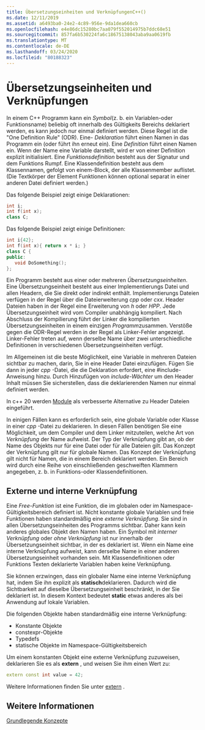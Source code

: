 ```yaml
---
title: Übersetzungseinheiten und VerknüpfungenC++()
ms.date: 12/11/2019
ms.assetid: a6493ba0-24e2-4c89-956e-9da1dea660cb
ms.openlocfilehash: e4e86dc15280bc7aa079f552014975b7ddc68e51
ms.sourcegitcommit: 857fa6b530224fa6c18675138043aba9aa0619fb
ms.translationtype: MT
ms.contentlocale: de-DE
ms.lasthandoff: 03/24/2020
ms.locfileid: "80188323"
---
```

# <a name="translation-units-and-linkage"></a>Übersetzungseinheiten und Verknüpfungen

In einem C++ Programm kann ein *Symbol*(z. b. ein Variablen-oder Funktionsname) beliebig oft innerhalb des Gültigkeits Bereichs deklariert werden, es kann jedoch nur einmal definiert werden. Diese Regel ist die "One Definition Rule" (ODR). Eine- *Deklaration* führt einen Namen in das Programm ein (oder führt ihn erneut ein). Eine *Definition* führt einen Namen ein. Wenn der Name eine Variable darstellt, wird er von einer Definition explizit initialisiert. Eine *Funktionsdefinition* besteht aus der Signatur und dem Funktions Rumpf. Eine Klassendefinition besteht aus dem Klassennamen, gefolgt von einem-Block, der alle Klassenmember auflistet. (Die Textkörper der Element Funktionen können optional separat in einer anderen Datei definiert werden.)

Das folgende Beispiel zeigt einige Deklarationen:

```cpp
int i;
int f(int x);
class C;
```

Das folgende Beispiel zeigt einige Definitionen:

```cpp
int i{42};
int f(int x){ return x * i; }
class C {
public:
   void DoSomething();
};
```

Ein Programm besteht aus einer oder mehreren *Übersetzungseinheiten*. Eine Übersetzungseinheit besteht aus einer Implementierungs Datei und allen Headern, die Sie direkt oder indirekt enthält. Implementierungs Dateien verfügen in der Regel über die Dateierweiterung *cpp* oder *cxx*. Header Dateien haben in der Regel eine Erweiterung von *h* oder *HPP*. Jede Übersetzungseinheit wird vom Compiler unabhängig kompiliert. Nach Abschluss der Kompilierung führt der Linker die kompilierten Übersetzungseinheiten in einem einzigen *Programm*zusammen. Verstöße gegen die ODR-Regel werden in der Regel als Linker-Fehler angezeigt. Linker-Fehler treten auf, wenn derselbe Name über zwei unterschiedliche Definitionen in verschiedenen Übersetzungseinheiten verfügt.

Im Allgemeinen ist die beste Möglichkeit, eine Variable in mehreren Dateien sichtbar zu machen, darin, Sie in eine Header Datei einzufügen. Fügen Sie dann in jeder *cpp* -Datei, die die Deklaration erfordert, eine #include-Anweisung hinzu. Durch Hinzufügen von *include-Wächter* um den Header Inhalt müssen Sie sicherstellen, dass die deklarierenden Namen nur einmal definiert werden.

In c++ 20 werden [Module](modules-cpp.md) als verbesserte Alternative zu Header Dateien eingeführt.

In einigen Fällen kann es erforderlich sein, eine globale Variable oder Klasse in einer *cpp* -Datei zu deklarieren. In diesen Fällen benötigen Sie eine Möglichkeit, um dem Compiler und dem Linker mitzuteilen, welche Art von *Verknüpfung* der Name aufweist. Der Typ der Verknüpfung gibt an, ob der Name des Objekts nur für eine Datei oder für alle Dateien gilt. Das Konzept der Verknüpfung gilt nur für globale Namen. Das Konzept der Verknüpfung gilt nicht für Namen, die in einem Bereich deklariert werden. Ein Bereich wird durch eine Reihe von einschließenden geschweiften Klammern angegeben, z. b. in Funktions-oder Klassendefinitionen.

## <a name="external-vs-internal-linkage"></a>Externe und interne Verknüpfung

Eine *Free-Funktion* ist eine Funktion, die im globalen oder im Namespace-Gültigkeitsbereich definiert ist. Nicht konstante globale Variablen und freie Funktionen haben standardmäßig eine *externe Verknüpfung*. Sie sind in allen Übersetzungseinheiten des Programms sichtbar. Daher kann kein anderes globales Objekt den Namen haben. Ein Symbol mit *interner Verknüpfung* oder *ohne Verknüpfung* ist nur innerhalb der Übersetzungseinheit sichtbar, in der es deklariert ist. Wenn ein Name eine interne Verknüpfung aufweist, kann derselbe Name in einer anderen Übersetzungseinheit vorhanden sein. Mit Klassendefinitionen oder Funktions Texten deklarierte Variablen haben keine Verknüpfung.

Sie können erzwingen, dass ein globaler Name eine interne Verknüpfung hat, indem Sie ihn explizit als **statisch**deklarieren. Dadurch wird die Sichtbarkeit auf dieselbe Übersetzungseinheit beschränkt, in der Sie deklariert ist. In diesem Kontext bedeutet **static** etwas anderes als bei Anwendung auf lokale Variablen.

Die folgenden Objekte haben standardmäßig eine interne Verknüpfung:
- Konstante Objekte
- constexpr-Objekte
- Typedefs
- statische Objekte im Namespace-Gültigkeitsbereich

Um einem konstanten Objekt eine externe Verknüpfung zuzuweisen, deklarieren Sie es als **extern** , und weisen Sie ihm einen Wert zu:

```cpp
extern const int value = 42;
```

Weitere Informationen finden Sie unter [extern](extern-cpp.md) .

## <a name="see-also"></a>Weitere Informationen

[Grundlegende Konzepte](../cpp/basic-concepts-cpp.md)
